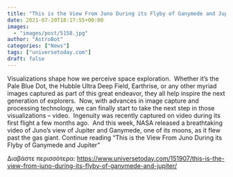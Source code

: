 ```yaml
---
title: "This is the View From Juno During its Flyby of Ganymede and Jupiter"
date: 2021-07-20T18:17:55+00:00
images:
  - "images/post/5158.jpg"
author: "AstroBot"
categories: ["News"]
tags: ["universetoday.com"]
draft: false
---
```


Visualizations shape how we perceive space exploration.  Whether it’s the Pale Blue Dot, the Hubble Ultra Deep Field, Earthrise, or any other myriad images captured as part of this great endeavor, they all help inspire the next generation of explorers.  Now, with advances in image capture and processing technology, we can finally start to take the next step in those visualizations – video.  Ingenuity was recently captured on video during its first flight a few months ago.  And this week, NASA released a breathtaking video of Juno’s view of Jupiter and Ganymede, one of its moons, as it flew past the gas giant. Continue reading “This is the View From Juno During its Flyby of Ganymede and Jupiter” 

Διαβάστε περισσότερα: https://www.universetoday.com/151907/this-is-the-view-from-juno-during-its-flyby-of-ganymede-and-jupiter/
